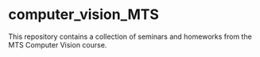 # computer_vision_MTS
This repository contains a collection of seminars and homeworks from the MTS Computer Vision course.

